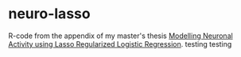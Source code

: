 # neuro-lasso

R-code from the appendix of my master's thesis [Modelling Neuronal Activity using Lasso Regularized Logistic Regression](https://brage.bibsys.no/xmlui/handle/11250/2448349). 
testing
testing
